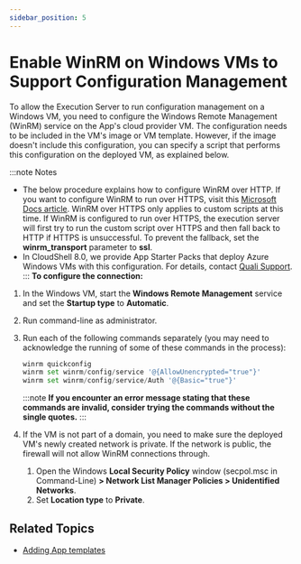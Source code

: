 ```yaml
---
sidebar_position: 5
---
```


# Enable WinRM on Windows VMs to Support Configuration Management

To allow the Execution Server to run configuration management on a Windows VM, you need to configure the Windows Remote Management (WinRM) service on the App's cloud provider VM. The configuration needs to be included in the VM's image or VM template. However, if the image doesn't include this configuration, you can specify a script that performs this configuration on the deployed VM, as explained below.

:::note Notes
- The below procedure explains how to configure WinRM over HTTP. If you want to configure WinRM to run over HTTPS, visit this [Microsoft Docs article](https://docs.microsoft.com/en-us/troubleshoot/windows-client/system-management-components/configure-winrm-for-https). WinRM over HTTPS only applies to custom scripts at this time. If WinRM is configured to run over HTTPS, the execution server will first try to run the custom script over HTTPS and then fall back to HTTP if HTTPS is unsuccessful. To prevent the fallback, set the **winrm\_transport** parameter to **ssl**.
- In CloudShell 8.0, we provide App Starter Packs that deploy Azure Windows VMs with this configuration. For details, contact [Quali Support](http://support.quali.com/).
:::
**To configure the connection:**

1. In the Windows VM, start the **Windows Remote Management** service and set the **Startup type** to **Automatic**.
2. Run command-line as administrator.
3. Run each of the following commands separately (you may need to acknowledge the running of some of these commands in the process):
    
    ```python
    winrm quickconfig
    winrm set winrm/config/service '@{AllowUnencrypted="true"}'
    winrm set winrm/config/service/Auth '@{Basic="true"}'
    ```
    :::note
    **If you encounter an error message stating that these commands are invalid, consider trying the commands without the single quotes.**
    :::
4. If the VM is not part of a domain, you need to make sure the deployed VM's newly created network is private. If the network is public, the firewall will not allow WinRM connections through.
    1. Open the Windows **Local Security Policy** window (secpol.msc in Command-Line) **\> Network List Manager Policies \> Unidentified Networks**.
    2. Set **Location type** to **Private**.

## Related Topics

- [Adding App templates](../admin/cloudshell-manage-dashboard/manage-app-templates/index.md#adding-app-templates)
